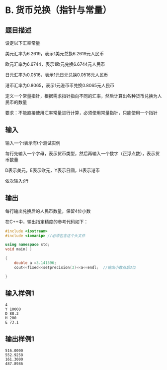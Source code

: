 # B. 货币兑换（指针与常量）

## 题目描述

设定以下汇率常量

美元汇率为6.2619，表示1美元兑换6.2619元人民币

欧元汇率为6.6744，表示1欧元兑换6.6744元人民币

日元汇率为0.0516，表示1元日元兑换0.0516元人民币

港币汇率为0.8065，表示1元港币币兑换0.8065元人民币

定义一个常量指针，根据需求指针指向不同的汇率，然后计算出各种货币兑换为人民币的数量

要求：不能直接使用汇率常量进行计算，必须使用常量指针，只能使用一个指针

 

## 输入

输入一个t表示有t个测试实例

每行先输入一个字母，表示货币类型，然后再输入一个数字（正浮点数），表示货币数量

D表示美元，E表示欧元，Y表示日圆，H表示港币

依次输入t行

 

## 输出

每行输出兑换后的人民币数量，保留4位小数

在C++中，输出指定精度的参考代码如下：

``` c++
#include <iostream>
#include <iomanip> //必须包含这个头文件

using namespace std;
void main( )

{
    double a =3.141596;
    cout<<fixed<<setprecision(3)<<a<<endl;  //输出小数点后3位

}
```



## 输入样例1 

```
4
Y 10000
D 88.3
H 200
E 73.1

```

## 输出样例1

```
516.0000
552.9258
161.3000
487.8986

```


